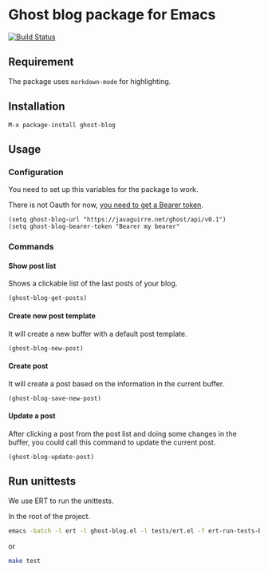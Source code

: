 # Ghost blog package for Emacs

[![Build Status](https://travis-ci.org/javaguirre/ghost-blog-emacs.svg?branch=master)](https://travis-ci.org/javaguirre/ghost-blog-emacs)

## Requirement

The package uses `markdown-mode` for highlighting.

## Installation

```
M-x package-install ghost-blog
```

## Usage

### Configuration

You need to set up this variables for the package to work.

There is not Oauth for now, [you need to get a Bearer token](http://api.ghost.org/docs/client-authentication).

```elisp
(setq ghost-blog-url "https://javaguirre.net/ghost/api/v0.1")
(setq ghost-blog-bearer-token "Bearer my bearer"
```

### Commands

#### Show post list

Shows a clickable list of the last posts of your blog.

```elisp
(ghost-blog-get-posts)
```

#### Create new post template

It will create a new buffer with a default post template.

```elisp
(ghost-blog-new-post)
```

#### Create post

It will create a post based on the information
in the current buffer.

```elisp
(ghost-blog-save-new-post)
```

#### Update a post

After clicking a post from
the post list and doing some changes in the
buffer, you could call this command to update the
current post.

```elisp
(ghost-blog-update-post)
```

## Run unittests

We use ERT to run the unittests.

In the root of the project.

```bash
emacs -batch -l ert -l ghost-blog.el -l tests/ert.el -f ert-run-tests-batch-and-exit
```

or

```bash
make test
```
